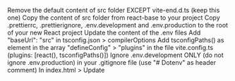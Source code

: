 Remove the default content of src folder EXCEPT vite-end.d.ts (keep this one)
Copy the content of src folder from react-base to your project
Copy .prettierrc, .prettierignore, .env.development and .env.production to the root of your new React project
Update the content of the .env files
Add "baseUrl": "src" in tsconfig.json > compilerOptions
Add tsconfigPaths() as element in the array "defineConfig" > "plugins" in the file vite.config.ts (plugins: [react(), tsconfigPaths()])
Ignore .env.development ONLY (do not ignore .env.production) in your .gitignore file (use "# Dotenv" as header comment)
In index.html > Update <title> tag and <script type="module" src="/src/[main.tsx INTO index.tsx]"></script>

Run these pnpm commands:
pnpm add @tanstack/react-query
pnpm add recoil
pnpm add @mui/material
pnpm add @mui/icons-material
pnpm add react-router-dom
pnpm add json-schema
pnpm add @types/json-schema
pnpm add @rjsf/mui
pnpm add @rjsf/core
pnpm add @rjsf/validator-ajv8
pnpm add @rjsf/utils
pnpm add lodash
pnpm add @types/lodash
pnpm add axios
pnpm add sass
pnpm add vite-tsconfig-paths
